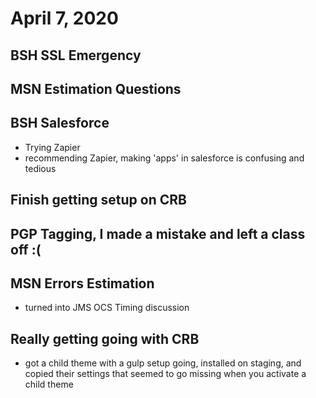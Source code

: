 # April 7, 2020

## BSH SSL Emergency

## MSN Estimation Questions

## BSH Salesforce
- Trying Zapier
- recommending Zapier, making 'apps' in salesforce is confusing and tedious

## Finish getting setup on CRB

## PGP Tagging, I made a mistake and left a class off :(

## MSN Errors Estimation
- turned into JMS OCS Timing discussion

## Really getting going with CRB
- got a child theme with a gulp setup going, installed on staging, and copied their settings that seemed to go missing when you activate a child theme

